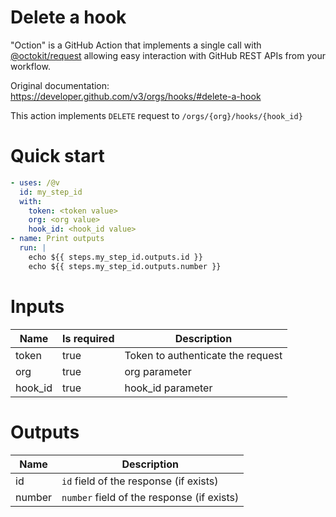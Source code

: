 # Delete a hook

"Oction" is a GitHub Action that implements a single call with 
[@octokit/request](https://www.npmjs.com/package/@octokit/request)
allowing easy interaction with GitHub REST APIs from your workflow.

Original documentation: https://developer.github.com/v3/orgs/hooks/#delete-a-hook

This action implements `DELETE` request to `/orgs/{org}/hooks/{hook_id}`


# Quick start

```yaml
- uses: /@v
  id: my_step_id
  with:
    token: <token value>
    org: <org value>
    hook_id: <hook_id value>
- name: Print outputs
  run: |
    echo ${{ steps.my_step_id.outputs.id }}
    echo ${{ steps.my_step_id.outputs.number }}
```


# Inputs

| Name | Is required | Description |
|---|---|---|
|token|true|Token to authenticate the request
|org|true|org parameter
|hook_id|true|hook_id parameter

# Outputs

| Name | Description |
|---|---|
|id|`id` field of the response (if exists)|
|number|`number` field of the response (if exists)|

